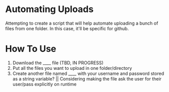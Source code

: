 # Automating Uploads
Attempting to create a script that will help automate uploading a bunch of files from one folder. In this case, it'll be specific for github.



# How To Use
<ol>
  <li>Download the ____ file (TBD, IN PROGRESS)</li>
  <li>Put all the files you want to upload in one folder/directory</li>
  <li>Create another file named ____ with your username and password stored as a string variable? || Considering making the file ask the user for their user/pass explicitly on runtime</li>
